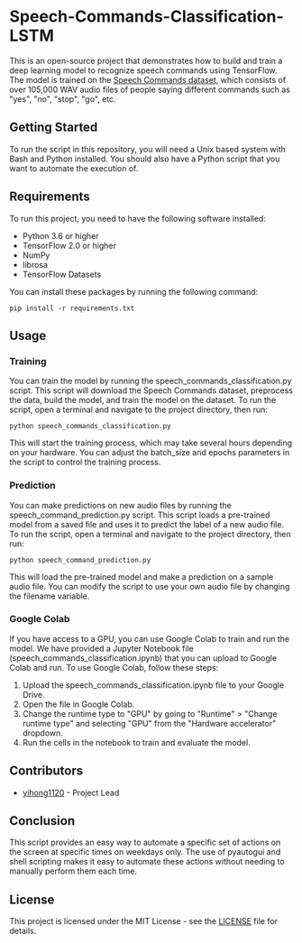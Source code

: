 # Speech-Commands-Classification-LSTM

This is an open-source project that demonstrates how to build and train a deep learning model to recognize speech commands using TensorFlow. The model is trained on the [Speech Commands dataset](https://www.tensorflow.org/datasets/catalog/speech_commands), which consists of over 105,000 WAV audio files of people saying different commands such as "yes", "no", "stop", "go", etc.

## Getting Started

To run the script in this repository, you will need a Unix based system with Bash and Python installed. You should also have a Python script that you want to automate the execution of.

## Requirements

To run this project, you need to have the following software installed:

* Python 3.6 or higher
* TensorFlow 2.0 or higher
* NumPy
* librosa
* TensorFlow Datasets

You can install these packages by running the following command:

    pip install -r requirements.txt

## Usage

### Training

You can train the model by running the speech_commands_classification.py script. This script will download the Speech Commands dataset, preprocess the data, build the model, and train the model on the dataset. To run the script, open a terminal and navigate to the project directory, then run:

    python speech_commands_classification.py

This will start the training process, which may take several hours depending on your hardware. You can adjust the batch_size and epochs parameters in the script to control the training process.

### Prediction

You can make predictions on new audio files by running the speech_command_prediction.py script. This script loads a pre-trained model from a saved file and uses it to predict the label of a new audio file. To run the script, open a terminal and navigate to the project directory, then run:

    python speech_command_prediction.py


This will load the pre-trained model and make a prediction on a sample audio file. You can modify the script to use your own audio file by changing the filename variable.

### Google Colab

If you have access to a GPU, you can use Google Colab to train and run the model. We have provided a Jupyter Notebook file (speech_commands_classification.ipynb) that you can upload to Google Colab and run. To use Google Colab, follow these steps:

1. Upload the speech_commands_classification.ipynb file to your Google Drive.
2. Open the file in Google Colab.
3. Change the runtime type to "GPU" by going to "Runtime" > "Change runtime type" and selecting "GPU" from the "Hardware accelerator" dropdown.
4. Run the cells in the notebook to train and evaluate the model.

## Contributors

* [yihong1120](https://github.com/yihong1120) - Project Lead

## Conclusion

This script provides an easy way to automate a specific set of actions on the screen at specific times on weekdays only. The use of pyautogui and shell scripting makes it easy to automate these actions without needing to manually perform them each time.

## License

This project is licensed under the MIT License - see the [LICENSE](https://github.com/yihong1120/Speech-Commands-Classification-LSTM/blob/main/LICENSE) file for details.
